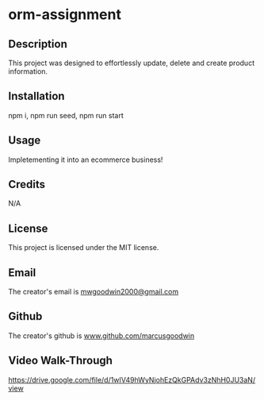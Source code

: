 # orm-assignment

## Description
This project was designed to effortlessly update, delete and create product information.

## Installation
npm i, npm run seed, npm run start

## Usage
Impletementing it into an ecommerce business!

## Credits
N/A

## License
This project is licensed under the MIT license.

## Email
The creator's email is mwgoodwin2000@gmail.com

## Github
The creator's github is www.github.com/marcusgoodwin

## Video Walk-Through
https://drive.google.com/file/d/1wIV49hWyNjohEzQkGPAdv3zNhH0JU3aN/view
